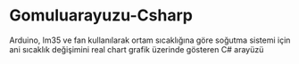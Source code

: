 # Gomuluarayuzu-Csharp
Arduino, lm35 ve fan kullanılarak ortam sıcaklığına göre soğutma sistemi için ani sıcaklık değişimini real chart grafik üzerinde gösteren C# arayüzü 
